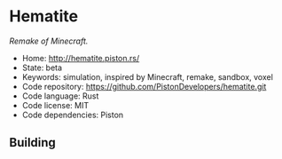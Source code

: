 # Hematite

_Remake of Minecraft._

- Home: http://hematite.piston.rs/
- State: beta
- Keywords: simulation, inspired by Minecraft, remake, sandbox, voxel
- Code repository: https://github.com/PistonDevelopers/hematite.git
- Code language: Rust
- Code license: MIT
- Code dependencies: Piston

## Building
